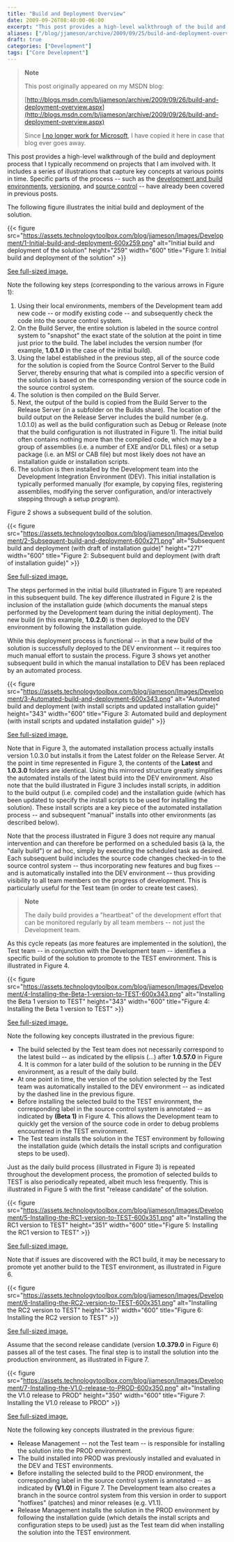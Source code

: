```yaml
---
title: "Build and Deployment Overview"
date: 2009-09-26T08:40:00-06:00
excerpt: "This post provides a high-level walkthrough of the build and deployment process that I typically recommend on projects that I am involved with. It includes a series of illustrations that capture key concepts at various points in time. Specific parts of..."
aliases: ["/blog/jjameson/archive/2009/09/25/build-and-deployment-overview.aspx", "/blog/jjameson/archive/2009/09/26/build-and-deployment-overview.aspx"]
draft: true
categories: ["Development"]
tags: ["Core Development"]
---
```


> **Note**
>
> This post originally appeared on my MSDN blog:
>
> [http://blogs.msdn.com/b/jjameson/archive/2009/09/26/build-and-deployment-overview.aspx](http://blogs.msdn.com/b/jjameson/archive/2009/09/26/build-and-deployment-overview.aspx)
>
> Since
> [I no longer work for Microsoft](/blog/jjameson/2011/09/02/last-day-with-microsoft),
> I have copied it here in case that blog ever goes away.

This post provides a high-level walkthrough of the build and deployment process
that I typically recommend on projects that I am involved with. It includes a
series of illustrations that capture key concepts at various points in time.
Specific parts of the process -- such as the
[development and build environments](/blog/jjameson/2009/09/25/development-and-build-environments),
[versioning](/blog/jjameson/2009/04/03/best-practices-for-net-assembly-versioning),
and
[source control](/blog/jjameson/2009/09/26/best-practices-for-scm-and-the-daily-build-process)
-- have already been covered in previous posts.

The following figure illustrates the initial build and deployment of the
solution.

{{< figure src="https://assets.technologytoolbox.com/blog/jjameson/Images/Development/1-Initial-build-and-deployment-600x259.png" alt="Initial build and deployment of the solution" height="259" width="600" title="Figure 1: Initial build and deployment of the solution" >}}

[See full-sized image.](https://assets.technologytoolbox.com/blog/jjameson/Images/Development/1-Initial-build-and-deployment-1210x523.png)

Note the following key steps (corresponding to the various arrows in Figure 1):

1. Using their local environments, members of the Development team add new code -- or modify existing code -- and subsequently check the code into the source control system.
2. On the Build Server, the entire solution is labeled in the source control system to "snapshot" the exact state of the solution at the point in time just prior to the build. The label includes the version number (for example, **1.0.1.0** in the case of the initial build).
3. Using the label established in the previous step, all of the source code for the solution is copied from the Source Control Server to the Build Server, thereby ensuring that what is compiled into a specific version of the solution is based on the corresponding version of the source code in the source control system.
4. The solution is then compiled on the Build Server.
5. Next, the output of the build is copied from the Build Server to the Release Server (in a subfolder on the Builds share). The location of the build output on the Release Server includes the build number (e.g. 1.0.1.0) as well as the build configuration such as Debug or Release (note that the build configuration is not illustrated in Figure 1). The initial build often contains nothing more than the compiled code, which may be a group of assemblies (i.e. a number of EXE and/or DLL files) or a setup package (i.e. an MSI or CAB file) but most likely does not have an installation guide or installation scripts.
6. The solution is then installed by the Development team into the Development Integration Environment (DEV). This initial installation is typically performed manually (for example, by copying files, registering assemblies, modifying the server configuration, and/or interactively stepping through a setup program).

Figure 2 shows a subsequent build of the solution.

{{< figure src="https://assets.technologytoolbox.com/blog/jjameson/Images/Development/2-Subsequent-build-and-deployment-600x271.png" alt="Subsequent build and deployment (with draft of installation guide)" height="271" width="600" title="Figure 2: Subsequent build and deployment (with draft of installation guide)" >}}

[See full-sized image.](https://assets.technologytoolbox.com/blog/jjameson/Images/Development/2-Subsequent-build-and-deployment-829x375.png)

The steps performed in the initial build (illustrated in Figure 1) are repeated
in this subsequent build. The key difference illustrated in Figure 2 is the
inclusion of the installation guide (which documents the manual steps performed
by the Development team during the initial deployment). The new build (in this
example, **1.0.2.0**) is then deployed to the DEV environment by following the
installation guide.

While this deployment process is functional -- in that a new build of the
solution is successfully deployed to the DEV environment -- it requires too much
manual effort to sustain the process. Figure 3 shows yet another subsequent
build in which the manual installation to DEV has been replaced by an automated
process.

{{< figure src="https://assets.technologytoolbox.com/blog/jjameson/Images/Development/3-Automated-build-and-deployment-600x343.png" alt="Automated build and deployment (with install scripts and updated installation guide)" height="343" width="600" title="Figure 3: Automated build and deployment (with install scripts and updated installation guide)" >}}

[See full-sized image.](https://assets.technologytoolbox.com/blog/jjameson/Images/Development/3-Automated-build-and-deployment-926x530.png)

Note that in Figure 3, the automated installation process actually installs
version 1.0.3.0 but installs it from the Latest folder on the Release Server. At
the point in time represented in Figure 3, the contents of the **Latest** and
**1.0.3.0** folders are identical. Using this mirrored structure greatly
simplifies the automated installs of the latest build into the DEV environment.
Also note that the build illustrated in Figure 3 includes install scripts, in
addition to the build output (i.e. compiled code) and the installation guide
(which has been updated to specify the install scripts to be used for installing
the solution). These install scripts are a key piece of the automated
installation process -- and subsequent "manual" installs into other environments
(as described below).

Note that the process illustrated in Figure 3 does not require any manual
intervention and can therefore be performed on a scheduled basis (&agrave; la,
the "daily build") or ad hoc, simply by executing the scheduled task as desired.
Each subsequent build includes the source code changes checked-in to the source
control system -- thus incorporating new features and bug fixes -- and is
automatically installed into the DEV environment -- thus providing visibility to
all team members on the progress of development. This is particularly useful for
the Test team (in order to create test cases).

> **Note**
>
> The daily build provides a "heartbeat" of the development effort that can be monitored regularly by all team members -- not just the Development team.

As this cycle repeats (as more features are implemented in the solution), the
Test team -- in conjunction with the Development team -- identifies a specific
build of the solution to promote to the TEST environment. This is illustrated in
Figure 4.

{{< figure src="https://assets.technologytoolbox.com/blog/jjameson/Images/Development/4-Installing-the-Beta-1-version-to-TEST-600x343.png" alt="Installing the Beta 1 version to TEST" height="343" width="600" title="Figure 4: Installing the Beta 1 version to TEST" >}}

[See full-sized image.](https://assets.technologytoolbox.com/blog/jjameson/Images/Development/4-Installing-the-Beta-1-version-to-TEST-940x538.png)

Note the following key concepts illustrated in the previous figure:

- The build selected by the Test team does not necessarily correspond to the latest build -- as indicated by the ellipsis (&hellip;) after **1.0.57.0** in Figure 4. It is common for a later build of the solution to be running in the DEV environment, as a result of the daily build.
- At one point in time, the version of the solution selected by the Test team was automatically installed to the DEV environment -- as indicated by the dashed line in the previous figure.
- Before installing the selected build to the TEST environment, the corresponding label in the source control system is annotated -- as indicated by **(Beta 1)** in Figure 4. This allows the Development team to quickly get the version of the source code in order to debug problems encountered in the TEST environment.
- The Test team installs the solution in the TEST environment by following the installation guide (which details the install scripts and configuration steps to be used).

Just as the daily build process (illustrated in Figure 3) is repeated throughout
the development process, the promotion of selected builds to TEST is also
periodically repeated, albeit much less frequently. This is illustrated in
Figure 5 with the first "release candidate" of the solution.

{{< figure src="https://assets.technologytoolbox.com/blog/jjameson/Images/Development/5-Installing-the-RC1-version-to-TEST-600x351.png" alt="Installing the RC1 version to TEST" height="351" width="600" title="Figure 5: Installing the RC1 version to TEST" >}}

[See full-sized image.](https://assets.technologytoolbox.com/blog/jjameson/Images/Development/5-Installing-the-RC1-version-to-TEST-1382x809.png)

Note that if issues are discovered with the RC1 build, it may be necessary to
promote yet another build to the TEST environment, as illustrated in Figure 6.

{{< figure src="https://assets.technologytoolbox.com/blog/jjameson/Images/Development/6-Installing-the-RC2-version-to-TEST-600x351.png" alt="Installing the RC2 version to TEST" height="351" width="600" title="Figure 6: Installing the RC2 version to TEST" >}}

[See full-sized image.](https://assets.technologytoolbox.com/blog/jjameson/Images/Development/6-Installing-the-RC2-version-to-TEST-1381x808.png)

Assume that the second release candidate (version **1.0.379.0** in Figure 6)
passes all of the test cases. The final step is to install the solution into the
production environment, as illustrated in Figure 7.

{{< figure src="https://assets.technologytoolbox.com/blog/jjameson/Images/Development/7-Installing-the-V1.0-release-to-PROD-600x350.png" alt="Installing the V1.0 release to PROD" height="350" width="600" title="Figure 7: Installing the V1.0 release to PROD" >}}

[See full-sized image.](https://assets.technologytoolbox.com/blog/jjameson/Images/Development/7-Installing-the-V1.0-release-to-PROD-1382x807.png)

Note the following key concepts illustrated in the previous figure:

- Release Management -- not the Test team -- is responsible for installing the solution into the PROD environment.
- The build installed into PROD was previously installed and evaluated in the DEV and TEST environments.
- Before installing the selected build to the PROD environment, the corresponding label in the source control system is annotated -- as indicated by **(V1.0)** in Figure 7. The Development team also creates a branch in the source control system from this version in order to support "hotfixes" (patches) and minor releases (e.g. V1.1).
- Release Management installs the solution in the PROD environment by following the installation guide (which details the install scripts and configuration steps to be used) just as the Test team did when installing the solution into the TEST environment.

